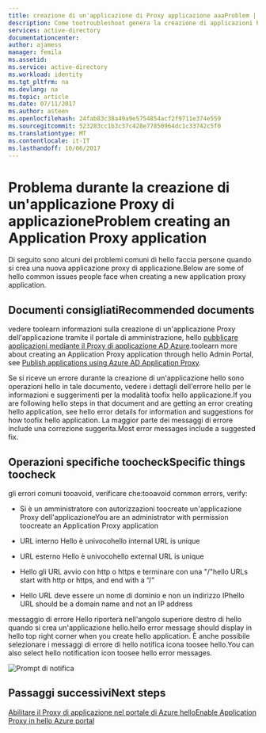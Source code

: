 ```yaml
---
title: creazione di un'applicazione di Proxy applicazione aaaProblem | Documenti Microsoft
description: Come tootroubleshoot genera la creazione di applicazioni Proxy dell'applicazione nel portale di amministrazione di Active Directory di Azure hello
services: active-directory
documentationcenter: 
author: ajamess
manager: femila
ms.assetid: 
ms.service: active-directory
ms.workload: identity
ms.tgt_pltfrm: na
ms.devlang: na
ms.topic: article
ms.date: 07/11/2017
ms.author: asteen
ms.openlocfilehash: 24fab83c38a49a9e5754854acf2f9711e374e559
ms.sourcegitcommit: 523283cc1b3c37c428e77850964dc1c33742c5f0
ms.translationtype: MT
ms.contentlocale: it-IT
ms.lasthandoff: 10/06/2017
---
```

# <a name="problem-creating-an-application-proxy-application"></a><span data-ttu-id="49e32-103">Problema durante la creazione di un'applicazione Proxy di applicazione</span><span class="sxs-lookup"><span data-stu-id="49e32-103">Problem creating an Application Proxy application</span></span> 

<span data-ttu-id="49e32-104">Di seguito sono alcuni dei problemi comuni di hello faccia persone quando si crea una nuova applicazione proxy di applicazione.</span><span class="sxs-lookup"><span data-stu-id="49e32-104">Below are some of hello common issues people face when creating a new application proxy application.</span></span>

## <a name="recommended-documents"></a><span data-ttu-id="49e32-105">Documenti consigliati</span><span class="sxs-lookup"><span data-stu-id="49e32-105">Recommended documents</span></span> 

<span data-ttu-id="49e32-106">vedere toolearn informazioni sulla creazione di un'applicazione Proxy dell'applicazione tramite il portale di amministrazione, hello [pubblicare applicazioni mediante il Proxy di applicazione AD Azure](https://docs.microsoft.com/azure/active-directory/application-proxy-publish-azure-portal).</span><span class="sxs-lookup"><span data-stu-id="49e32-106">toolearn more about creating an Application Proxy application through hello Admin Portal, see [Publish applications using Azure AD Application Proxy](https://docs.microsoft.com/azure/active-directory/application-proxy-publish-azure-portal).</span></span>

<span data-ttu-id="49e32-107">Se si riceve un errore durante la creazione di un'applicazione hello sono operazioni hello in tale documento, vedere i dettagli dell'errore hello per le informazioni e suggerimenti per la modalità toofix hello applicazione.</span><span class="sxs-lookup"><span data-stu-id="49e32-107">If you are following hello steps in that document and are getting an error creating hello application, see hello error details for information and suggestions for how toofix hello application.</span></span> <span data-ttu-id="49e32-108">La maggior parte dei messaggi di errore include una correzione suggerita.</span><span class="sxs-lookup"><span data-stu-id="49e32-108">Most error messages include a suggested fix.</span></span> 

## <a name="specific-things-toocheck"></a><span data-ttu-id="49e32-109">Operazioni specifiche toocheck</span><span class="sxs-lookup"><span data-stu-id="49e32-109">Specific things toocheck</span></span>

<span data-ttu-id="49e32-110">gli errori comuni tooavoid, verificare che:</span><span class="sxs-lookup"><span data-stu-id="49e32-110">tooavoid common errors, verify:</span></span>

-   <span data-ttu-id="49e32-111">Si è un amministratore con autorizzazioni toocreate un'applicazione Proxy dell'applicazione</span><span class="sxs-lookup"><span data-stu-id="49e32-111">You are an administrator with permission toocreate an Application Proxy application</span></span>

-   <span data-ttu-id="49e32-112">URL interno Hello è univoco</span><span class="sxs-lookup"><span data-stu-id="49e32-112">hello internal URL is unique</span></span>

-   <span data-ttu-id="49e32-113">URL esterno Hello è univoco</span><span class="sxs-lookup"><span data-stu-id="49e32-113">hello external URL is unique</span></span>

-   <span data-ttu-id="49e32-114">Hello gli URL avvio con http o https e terminare con una "/"</span><span class="sxs-lookup"><span data-stu-id="49e32-114">hello URLs start with http or https, and end with a “/”</span></span>

-   <span data-ttu-id="49e32-115">Hello URL deve essere un nome di dominio e non un indirizzo IP</span><span class="sxs-lookup"><span data-stu-id="49e32-115">hello URL should be a domain name and not an IP address</span></span>

<span data-ttu-id="49e32-116">messaggio di errore Hello riporterà nell'angolo superiore destro di hello quando si crea un'applicazione hello.</span><span class="sxs-lookup"><span data-stu-id="49e32-116">hello error message should display in hello top right corner when you create hello application.</span></span> <span data-ttu-id="49e32-117">È anche possibile selezionare i messaggi di errore di hello notifica icona toosee hello.</span><span class="sxs-lookup"><span data-stu-id="49e32-117">You can also select hello notification icon toosee hello error messages.</span></span>

   ![Prompt di notifica](./media/application-proxy-config-problem/error-message.png)

## <a name="next-steps"></a><span data-ttu-id="49e32-119">Passaggi successivi</span><span class="sxs-lookup"><span data-stu-id="49e32-119">Next steps</span></span>
[<span data-ttu-id="49e32-120">Abilitare il Proxy di applicazione nel portale di Azure hello</span><span class="sxs-lookup"><span data-stu-id="49e32-120">Enable Application Proxy in hello Azure portal</span></span>](active-directory-application-proxy-enable.md)
